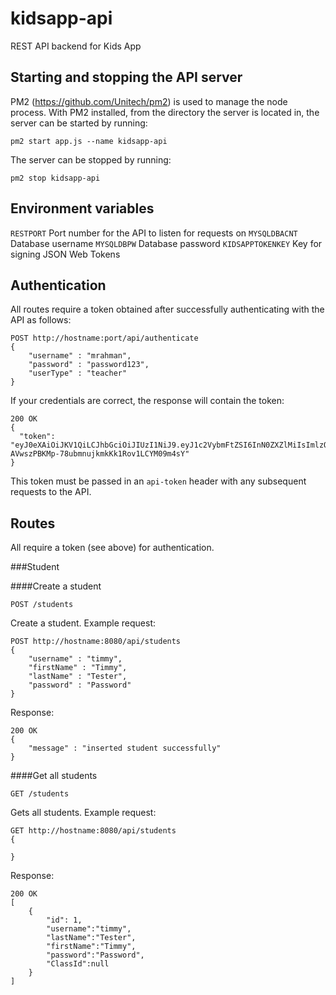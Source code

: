 # kidsapp-api

REST API backend for Kids App

## Starting and stopping the API server

PM2 (https://github.com/Unitech/pm2) is used to manage the node process. With PM2 installed, from the directory the server is located in, the server can be started by running:

```pm2 start app.js --name kidsapp-api```

The server can be stopped by running:

```pm2 stop kidsapp-api```

## Environment variables

```RESTPORT``` Port number for the API to listen for requests on 
```MYSQLDBACNT``` Database username
```MYSQLDBPW``` Database password
```KIDSAPPTOKENKEY``` Key for signing JSON Web Tokens

## Authentication

All routes require a token obtained after successfully authenticating with the API as follows:
 
```
POST http://hostname:port/api/authenticate
{
	"username" : "mrahman",
	"password" : "password123",
	"userType" : "teacher"
} 
```

If your credentials are correct, the response will contain the token:

```
200 OK
{
  "token": "eyJ0eXAiOiJKV1QiLCJhbGciOiJIUzI1NiJ9.eyJ1c2VybmFtZSI6InN0ZXZlMiIsImlzQWRtaW4iOmZhbHNlLCJpYXQiOjE0NTQ2NDgwNzgsImV4cCI6MTQ1NDY5MTI3OH0.02e-AVwszPBKMp-78ubmnujkmkKk1Rov1LCYM09m4sY"
}
```

This token must be passed in an `api-token` header with any subsequent requests to the API.


## Routes
All require a token (see above) for authentication.

###Student

####Create a student

`POST /students`

Create a student. 
Example request:

```
POST http://hostname:8080/api/students
{   
	"username" : "timmy",
	"firstName" : "Timmy",
	"lastName" : "Tester",
	"password" : "Password"
}
```

Response: 

```
200 OK
{
	"message" : "inserted student successfully"
}
```

####Get all students

`GET /students`

Gets all students. 
Example request:

```
GET http://hostname:8080/api/students
{   

}
```

Response: 

```
200 OK
[
	{
		"id": 1,
		"username":"timmy",
		"lastName":"Tester",
		"firstName":"Timmy",
		"password":"Password",
		"ClassId":null
	}
]
```